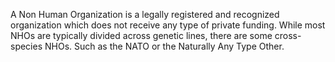 A Non Human Organization is a legally registered and recognized organization which does not receive any type of private funding. While most NHOs are typically divided across genetic lines, there are some cross-species NHOs. Such as the NATO or the Naturally Any Type Other. 
